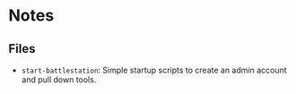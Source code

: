 # Notes

## Files
- `start-battlestation`: Simple startup scripts to create an admin account and pull down tools.

